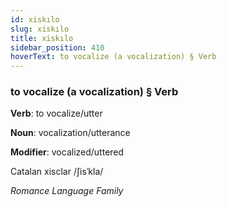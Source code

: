 ```yaml
---
id: xiskılo
slug: xiskılo
title: xiskılo
sidebar_position: 410
hoverText: to vocalize (a vocalization) § Verb
---
```


### to vocalize (a vocalization) § Verb

**Verb**: to vocalize/utter

**Noun**: vocalization/utterance

**Modifier**: vocalized/uttered

Catalan xisclar /ʃisˈkla/

*Romance Language Family*
